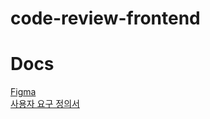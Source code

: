 # code-review-frontend

# Docs
[Figma](https://www.figma.com/file/TV2qnvsLkgA5H62NCq5amZ/Untitled?node-id=10%3A14)
<br>
[사용자 요구 정의서](https://docs.google.com/spreadsheets/d/1jtXUZ3XrsVPTerN4UyQBZOpTRuspeoofbnNMXTCos84/edit#gid=1211052537)
